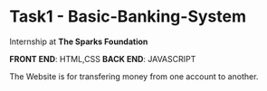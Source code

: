 # Task1 - Basic-Banking-System
Internship at **The Sparks Foundation**

**FRONT END**: HTML,CSS
**BACK END**: JAVASCRIPT

The Website is for transfering money from one account to another. 


